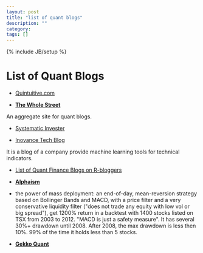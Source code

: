 ```yaml
---
layout: post
title: "list of quant blogs"
description: ""
category: 
tags: []
---
```

{% include JB/setup %}
# List of Quant Blogs

- [Quintuitive.com](http://www.quintuitive.com/)

- **[The Whole Street](http://www.thewholestreet.com/)**

An aggregate site for quant blogs.

- [Systematic Invester](systematicinvestor.wordpress.com)

- [Inovance Tech Blog](https://www.inovancetech.com/blogtitles.html)

It is a blog of a company provide machine learning tools for technical indicators.

- [List of Quant Finance Blogs on R-bloggers](www.r-bloggers.com/quant-finance-blogs)

- **[Alphaism](alphaism.wordpress.com)**

 + the power of mass deployment: an end-of-day, mean-reversion strategy based on Bollinger Bands and MACD, with a price filter and a very conservative liquidity filter ("does not trade any equity with low vol or big spread"), get 1200% return in a backtest with 1400 stocks listed on TSX from 2003 to 2012. "MACD is just a safety measure". It has several 30%+ drawdown until 2008. After 2008, the max drawdown is less then 10%. 99% of the time it holds less than 5 stocks.

- **[Gekko Quant](gekkoquant.com)**
